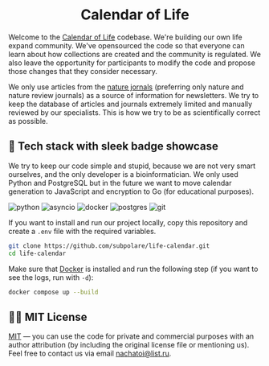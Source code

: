 <div align="center">
  <h1>Calendar of Life </h1>
</div>

Welcome to the [Calendar of Life](https://t.me/TimeGridBot) codebase. We're building our own life expand community. We've opensourced the code so that everyone can learn about how collections are created and the community is regulated. We also leave the opportunity for participants to modify the code and propose those changes that they consider necessary.

We only use articles from the [nature jornals](https://www.nature.com/siteindex) (preferring only nature and nature review journals) as a source of information for newsletters. We try to keep the database of articles and journals extremely limited and manually reviewed by our specialists. This is how we try to be as scientifically correct as possible. 

## 🔮 Tech stack with sleek badge showcase

We try to keep our code simple and stupid, because we are not very smart ourselves, and the only developer is a bioinformatician. We only used Python and PostgreSQL but in the future we want to move calendar generation to JavaScript and encryption to Go (for educational purposes).  

![python](https://img.shields.io/badge/python%20-%2314354C.svg?&style=for-the-badge&logo=python&logoColor=white) ![asyncio](https://img.shields.io/badge/asyncio-%2300BAFF.svg?&style=for-the-badge&logo=python&logoColor=white) ![docker](https://img.shields.io/badge/docker-%232496ED.svg?&style=for-the-badge&logo=docker&logoColor=white) ![postgres](https://img.shields.io/badge/postgres-%23316192.svg?&style=for-the-badge&logo=postgresql&logoColor=white) ![git](https://img.shields.io/badge/git%20-%23F05033.svg?&style=for-the-badge&logo=git&logoColor=white) 

If you want to install and run our project locally, copy this repository and create a `.env` file with the required variables. 

```bash
git clone https://github.com/subpolare/life-calendar.git
cd life-calendar
```

Make sure that [Docker](https://www.docker.com/get-started) is installed and run the following step (if you want to see the logs, run with `-d`): 

```bash
docker compose up --build
```

## 👩‍💼 MIT License 

[MIT](LICENSE.md) — you can use the code for private and commercial purposes with an author attribution (by including the original license file or mentioning us). Feel free to contact us via email [nachatoi@list.ru](mailto:nachatoi@list.ru).

